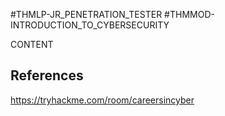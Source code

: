 #THMLP-JR_PENETRATION_TESTER #THMMOD-INTRODUCTION_TO_CYBERSECURITY

CONTENT
## References

https://tryhackme.com/room/careersincyber